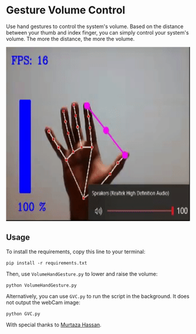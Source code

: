 # Gesture Volume Control
Use hand gestures to control the system's volume. Based on the distance between your thumb and index finger, you can simply control your system's volume. The more the distance, the more the volume.

<p align="center">
  <img src="https://github.com/Hormozzan/GestureVolumeControl/blob/main/gesture.gif" alt="animated" height="476" width="640"/>
</p>

## Usage
To install the requirements, copy this line to your terminal:
```
pip install -r requirements.txt
```
Then, use `VolumeHandGesture.py` to lower and raise the volume:
```
python VolumeHandGesture.py
```
Alternatively, you can use `GVC.py` to run the script in the background. It does not output the webCam image:
```
python GVC.py
``` 
With special thanks to [Murtaza Hassan](https://github.com/murtazahassan).
